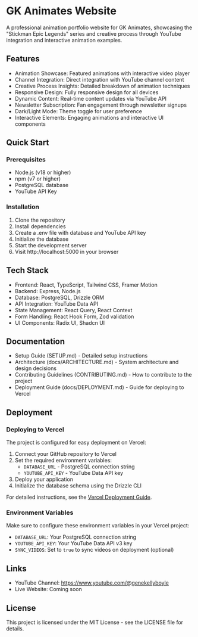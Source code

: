 # GK Animates Website

A professional animation portfolio website for GK Animates, showcasing the "Stickman Epic Legends" series and creative process through YouTube integration and interactive animation examples.

## Features

- Animation Showcase: Featured animations with interactive video player
- Channel Integration: Direct integration with YouTube channel content
- Creative Process Insights: Detailed breakdown of animation techniques
- Responsive Design: Fully responsive design for all devices
- Dynamic Content: Real-time content updates via YouTube API
- Newsletter Subscription: Fan engagement through newsletter signups
- Dark/Light Mode: Theme toggle for user preference
- Interactive Elements: Engaging animations and interactive UI components

## Quick Start

### Prerequisites

- Node.js (v18 or higher)
- npm (v7 or higher)
- PostgreSQL database
- YouTube API Key

### Installation

1. Clone the repository
2. Install dependencies
3. Create a .env file with database and YouTube API key
4. Initialize the database
5. Start the development server
6. Visit http://localhost:5000 in your browser

## Tech Stack

- Frontend: React, TypeScript, Tailwind CSS, Framer Motion
- Backend: Express, Node.js
- Database: PostgreSQL, Drizzle ORM
- API Integration: YouTube Data API
- State Management: React Query, React Context
- Form Handling: React Hook Form, Zod validation
- UI Components: Radix UI, Shadcn UI

## Documentation

- Setup Guide (SETUP.md) - Detailed setup instructions
- Architecture (docs/ARCHITECTURE.md) - System architecture and design decisions
- Contributing Guidelines (CONTRIBUTING.md) - How to contribute to the project
- Deployment Guide (docs/DEPLOYMENT.md) - Guide for deploying to Vercel

## Deployment

### Deploying to Vercel

The project is configured for easy deployment on Vercel:

1. Connect your GitHub repository to Vercel
2. Set the required environment variables:
   - `DATABASE_URL` - PostgreSQL connection string
   - `YOUTUBE_API_KEY` - YouTube Data API key
3. Deploy your application
4. Initialize the database schema using the Drizzle CLI

For detailed instructions, see the [Vercel Deployment Guide](VERCEL_DEPLOYMENT.md).

### Environment Variables

Make sure to configure these environment variables in your Vercel project:

- `DATABASE_URL`: Your PostgreSQL connection string
- `YOUTUBE_API_KEY`: Your YouTube Data API v3 key
- `SYNC_VIDEOS`: Set to `true` to sync videos on deployment (optional)

## Links

- YouTube Channel: https://www.youtube.com/@genekellyboyle
- Live Website: Coming soon

## License

This project is licensed under the MIT License - see the LICENSE file for details.


